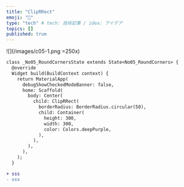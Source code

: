 ```yaml
---
title: "ClipRRect"
emoji: "📘"
type: "tech" # tech: 技術記事 / idea: アイデア
topics: []
published: true
---
```




![](/images/c05-1.png =250x)
```diff dart:No05_RoundCorners.dart
class _No05_RoundCornersState extends State<No05_RoundCorners> {
  @override
  Widget build(BuildContext context) {
    return MaterialApp(
      debugShowCheckedModeBanner: false,
      home: Scaffold(
        body: Center(
          child: ClipRRect(
            borderRadius: BorderRadius.circular(50),
            child: Container(
              height: 300,
              width: 300,
              color: Colors.deepPurple,
            ),
          ),
        ),
      ),
    );
  }
```
```diff dart:ListView.dart
+ sss
- xxx

```